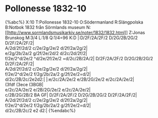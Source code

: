 # Pollonesse 1832-10

{%abc%}
X:10
T:Pollonesse 1832-10
O:Södermanland
R:Slängpolska
B:Notbok 1832 från Sörmlands museum
N:[[http://www.sormlandsmusikarkiv.se/noter/1832/1832.html]]
Z:Jonas Brunskog
M:3/4
L:1/8
Q:1/4=96
K:D
|:D/2F/2A/2F/2 D/2G/2B/2G/2 D/2F/2A/2F/2| \
A/2d/2f/2d/2 c/2e/2g/2e/2 d/2f/2a/2g/2| \
e/2g/2b/2a/2 g/2f/2e/2d/2 d/2c/2d/2f/2| \
f/2e/2^d/2e/2 ^d/2e/2f/2e/2 =d/2c/2B/2A/2|
D/2F/2A/2F/2 D/2G/2B/2G/2 D/2F/2A/2F/2| \
A/2d/2f/2d/2 c/2e/2g/2e/2 d/2f/2a/2g/2| \
f/2e/2^d/2e/2 f/2g/2b/2a/2 g/2f/2e/2=d/2| \
d/2c/2B/2c/2e2d2:|
|:e/2c/2A/2e/2 e/2B/2G/2e/2 e/2c/2A/2e/2| \
(3fdf (3ece (3BGB| \
e/2c/2A/2e/2 e/2B/2G/2e/2 e/2c/2A/2e/2| \
c/2B/2G/2B/2 BA GF|
D/2F/2A/2F/2 D/2G/2B/2G/2 D/2F/2A/2F/2| \
A/2d/2f/2d/2 c/2e/2g/2e/2 d/2f/2a/2g/2| \
f/2e/2^d/2e/2 f/2g/2b/2a/2 g/2f/2e/2=d/2| \
d/2c/2B/2c/2 e2 d2:|
{%endabc%}


